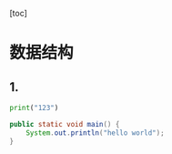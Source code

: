 [toc]



#  数据结构

## 1. 

```python []
print("123")
```

```java []
public static void main() {
    System.out.println("hello world");
} 
```

